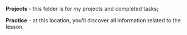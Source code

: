 <b>Projects</b> - this folder is for my projects and completed tasks; <br>

<b>Practice</b> - at this location, you'll discover all information related to the lesson.

